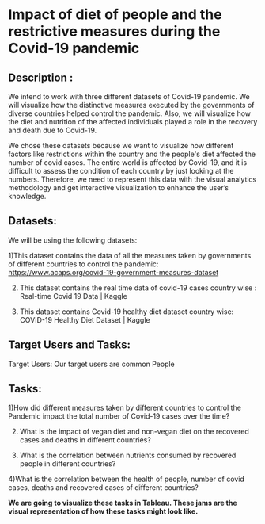 # Impact of diet of people and the restrictive measures during the Covid-19 pandemic

## Description :

We intend to work with three different datasets of Covid-19 pandemic. We will visualize how the distinctive measures executed by the governments of diverse countries helped control the pandemic. Also, we will visualize how the diet and nutrition of the affected individuals played a role in the recovery and death due to Covid-19.

We chose these datasets because we want to visualize how different factors like restrictions within the country and the people's diet affected the number of covid cases. The entire world is affected by Covid-19, and it is difficult to assess the condition of each country by just looking at the numbers. Therefore, we need to represent this data with the visual analytics methodology and get interactive visualization to enhance the user’s knowledge.


## Datasets:

We will be using the following datasets:

1)This dataset contains the data of all the measures taken by governments of different countries to control the pandemic: https://www.acaps.org/covid-19-government-measures-dataset

2) This dataset contains the real time data of covid-19 cases country wise : Real-time Covid 19 Data | Kaggle



3) This dataset contains Covid-19 healthy diet dataset country wise:
COVID-19 Healthy Diet Dataset | Kaggle


## Target Users and Tasks: 

Target Users: Our target users are common People

## Tasks:

1)How did different measures taken by different countries to control the Pandemic impact the total number of Covid-19 cases over the time?

2) What is the impact of vegan diet and non-vegan diet on the recovered cases and deaths in different countries?

3) What is the correlation between nutrients consumed by recovered people in different countries?

4)What is the correlation between the health of people, number of covid cases, deaths and recovered cases of different countries?

**We are going to visualize these tasks in Tableau. These jams are the visual representation of how these tasks might look like.**

